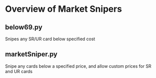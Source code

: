 # Overview of Market Snipers

## below69.py

Snipes any SR/UR card below specified cost

## marketSniper.py

Snipe any cards below a specified price, and allow custom prices for SR and UR cards
